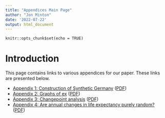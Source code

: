 ```yaml
---
title: "Appendices Main Page"
author: "Jon Minton"
date: '2022-07-22'
output: html_document
---
```


```{r setup, include=FALSE}
knitr::opts_chunk$set(echo = TRUE)
```

# Introduction

This page contains links to various appendices for our paper. These links are presented below. 

- [Appendix 1: Construction of Synthetic Germany](https://htmlpreview.github.io?https://raw.githubusercontent.com/JonMinton/change-in-ex/main/appendices/synthetic_germany_approach.html) ([PDF](https://github.com/JonMinton/change-in-ex/raw/main/appendices/synthetic_germany_approach.pdf))
- [Appendix 2: Graphs of ex](https://htmlpreview.github.io?https://raw.githubusercontent.com/JonMinton/change-in-ex/main/appendices/life_expectancy_trends.html) ([PDF](https://github.com/JonMinton/change-in-ex/raw/main/appendices/life_expectancy_trends.pdf))
- [Appendix 3: Changepoint analysis](https://htmlpreview.github.io?https://raw.githubusercontent.com/JonMinton/change-in-ex/main/appendices/changepoint_methods.html) ([PDF](https://github.com/JonMinton/change-in-ex/raw/main/appendices/changepoint_methods.pdf))
- [Appendix 4: Are annual changes in life expectancy purely random?](https://htmlpreview.github.io?https://raw.githubusercontent.com/JonMinton/change-in-ex/main/appendices/time_series_models.html) ([PDF](https://github.com/JonMinton/change-in-ex/raw/main/appendices/time_series_models.pdf))
